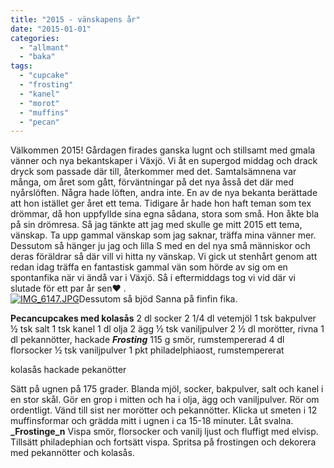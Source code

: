 ```yaml
---
title: "2015 - vänskapens år"
date: "2015-01-01"
categories: 
  - "allmant"
  - "baka"
tags: 
  - "cupcake"
  - "frosting"
  - "kanel"
  - "morot"
  - "muffins"
  - "pecan"
---
```


Välkommen 2015! Gårdagen firades ganska lugnt och stillsamt med gmala vänner och nya bekantskaper i Växjö. Vi åt en supergod middag och drack dryck som passade där till, återkommer med det. Samtalsämnena var många, om året som gått, förväntningar på det nya åsså det där med nyårslöften. Några hade löften, andra inte. En av de nya bekanta berättade att hon istället ger året ett tema. Tidigare år hade hon haft teman som tex drömmar, då hon uppfyllde sina egna sådana, stora som små. Hon åkte bla på sin drömresa. Så jag tänkte att jag med skulle ge mitt 2015 ett tema, vänskap. Ta upp gammal vänskap som jag saknar, träffa mina vänner mer. Dessutom så hänger ju jag och lilla S med en del nya små människor och deras föräldrar så där vill vi hitta ny vänskap. Vi gick ut stenhårt genom att redan idag träffa en fantastisk gammal vän som hörde av sig om en spontanfika när vi ändå var i Växjö. Så i eftermiddags tog vi vid där vi slutade för ett par år sen❤️ .  
[![IMG_6147.JPG](images/IMG_61471.jpg)](http://import.local/wp-content/uploads/2015/01/IMG_61471.jpg)Dessutom så bjöd Sanna på finfin fika.

**Pecancupcakes med kolasås** 2 dl socker 2 1/4 dl vetemjöl 1 tsk bakpulver ½ tsk salt 1 tsk kanel 1 dl olja 2 ägg ½ tsk vaniljpulver 2 ½ dl morötter, rivna 1 dl pekannötter, hackade _**Frosting**_ 115 g smör, rumstempererad 4 dl florsocker ½ tsk vaniljpulver 1 pkt philadelphiaost, rumstempererat

kolasås hackade pekanötter

Sätt på ugnen på 175 grader. Blanda mjöl, socker, bakpulver, salt och kanel i en stor skål. Gör en grop i mitten och ha i olja, ägg och vaniljpulver. Rör om ordentligt. Vänd till sist ner morötter och pekannötter. Klicka ut smeten i 12 muffinsformar och grädda mitt i ugnen i ca 15-18 minuter. Låt svalna. **_Frostinge_n** Vispa smör, florsocker och vanilj ljust och fluffigt med elvisp. Tillsätt philadephian och fortsätt vispa. Spritsa på frostingen och dekorera med pekannötter och kolasås.
